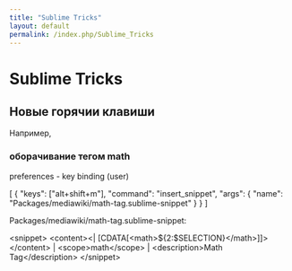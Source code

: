 ```yaml
---
title: "Sublime Tricks"
layout: default
permalink: /index.php/Sublime_Tricks
---
```


# Sublime Tricks



## Новые горячии клавиши

Например, 

### оборачивание тегом math

preferences - key binding (user)

 [
  { "keys": ["alt+shift+m"], "command": "insert_snippet", "args": { "name": "Packages/mediawiki/math-tag.sublime-snippet" } }
 ]

Packages/mediawiki/math-tag.sublime-snippet:

 &lt;snippet&gt;
     &lt;content&gt;&lt;|  [CDATA[&lt;math&gt;${2:$SELECTION}&lt;/math&gt;]]&gt;&lt;/content&gt; |     &lt;scope&gt;math&lt;/scope&gt; |     &lt;description&gt;Math Tag&lt;/description&gt;
 &lt;/snippet&gt;